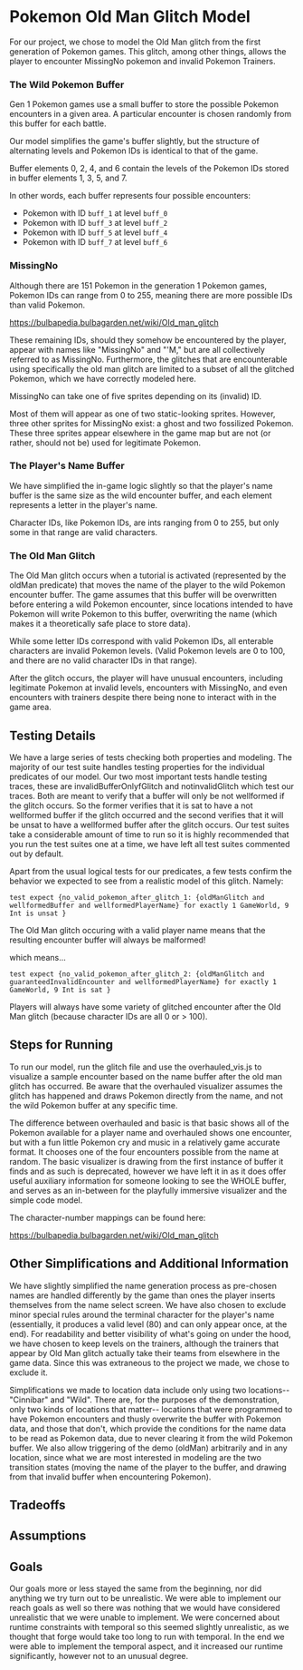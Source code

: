 # Pokemon Old Man Glitch Model

For our project, we chose to model the Old Man glitch from the first generation of Pokemon games.  This glitch, among other things, allows the player to encounter MissingNo pokemon and invalid Pokemon Trainers.

### The Wild Pokemon Buffer
Gen 1 Pokemon games use a small buffer to store the possible Pokemon encounters in a given area.  A particular encounter is chosen randomly from this buffer for each battle.

Our model simplifies the game's buffer slightly, but the structure of alternating levels and Pokemon IDs is identical to that of the game.

Buffer elements 0, 2, 4, and 6 contain the levels of the Pokemon IDs stored in buffer elements 1, 3, 5, and 7.

In other words, each buffer represents four possible encounters:
- Pokemon with ID `buff_1` at level `buff_0`
- Pokemon with ID `buff_3` at level `buff_2`
- Pokemon with ID `buff_5` at level `buff_4`
- Pokemon with ID `buff_7` at level `buff_6`

### MissingNo
Although there are 151 Pokemon in the generation 1 Pokemon games, Pokemon IDs can range from 0 to 255, meaning there are more possible IDs than valid Pokemon.

https://bulbapedia.bulbagarden.net/wiki/Old_man_glitch

These remaining IDs, should they somehow be encountered by the player, appear with names like "MissingNo" and "'M," but are all collectively referred to as MissingNo. Furthermore, the glitches that are encounterable using specifically the old man glitch are limited to a subset of all the glitched Pokemon, which we have correctly modeled here.

MissingNo can take one of five sprites depending on its (invalid) ID.

Most of them will appear as one of two static-looking sprites.  However, three other sprites for MissingNo exist: a ghost and two fossilized Pokemon.  These three sprites appear elsewhere in the game map but are not (or rather, should not be) used for legitimate Pokemon.

### The Player's Name Buffer
We have simplified the in-game logic slightly so that the player's name buffer is the same size as the wild encounter buffer, and each element represents a letter in the player's name.

Character IDs, like Pokemon IDs, are ints ranging from 0 to 255, but only some in that range are valid characters.

### The Old Man Glitch
The Old Man glitch occurs when a tutorial is activated (represented by the oldMan predicate) that moves the name of the player to the wild Pokemon encounter buffer. The game assumes that this buffer will be overwritten before entering a wild Pokemon encounter, since locations intended to have Pokemon will write Pokemon to this buffer, overwriting the name (which makes it a theoretically safe place to store data).

While some letter IDs correspond with valid Pokemon IDs, all enterable characters are invalid Pokemon levels.  (Valid Pokemon levels are 0 to 100, and there are no valid character IDs in that range).

After the glitch occurs, the player will have unusual encounters, including legitimate Pokemon at invalid levels, encounters with MissingNo, and even encounters with trainers despite there being none to interact with in the game area.

## Testing Details
We have a large series of tests checking both properties and modeling. The majority of our test suite handles testing properties for the individual predicates of our model. Our two most important tests handle testing traces, these are invalidBufferOnlyfGlitch and notinvalidGlitch which test our traces. Both are meant to verify that a buffer will only be not wellformed if the glitch occurs. So the former verifies that it is sat to have a not wellformed buffer if the glitch occurred and the second verifies that it will be unsat to have a wellformed buffer after the glitch occurs. Our test suites take a considerable amount of time to run so it is highly recommended that you run the test suites one at a time, we have left all test suites commented out by default.

Apart from the usual logical tests for our predicates, a few tests confirm the behavior we expected to see from a realistic model of this glitch. Namely:

```
test expect {no_valid_pokemon_after_glitch_1: {oldManGlitch and wellformedBuffer and wellformedPlayerName} for exactly 1 GameWorld, 9 Int is unsat }
```
The Old Man glitch occuring with a valid player name means that the resulting encounter buffer will always be malformed!

which means...
```
test expect {no_valid_pokemon_after_glitch_2: {oldManGlitch and guaranteedInvalidEncounter and wellformedPlayerName} for exactly 1 GameWorld, 9 Int is sat }
```

Players will always have some variety of glitched encounter after the Old Man glitch (because character IDs are all 0 or > 100).

## Steps for Running

To run our model, run the glitch file and use the overhauled_vis.js to visualize a sample encounter based on the name buffer after the old man glitch has occurred.  Be aware that the overhauled visualizer assumes the glitch has happened and draws Pokemon directly from the name, and not the wild Pokemon buffer at any specific time. 

 The difference between overhauled and basic is that basic shows all of the Pokemon available for a player name and overhauled shows one encounter, but with a fun little Pokemon cry and music in a relatively game accurate format. It chooses one of the four encounters possible from the name at random. The basic visualizer is drawing from the first instance of buffer it finds and as such is deprecated, however we have left it in as it does offer useful auxiliary information for someone looking to see the WHOLE buffer, and serves as an in-between for the playfully immersive visualizer and the simple code model. 



The character-number mappings can be found here:

https://bulbapedia.bulbagarden.net/wiki/Old_man_glitch

## Other Simplifications and Additional Information

We have slightly simplified the name generation process as pre-chosen names are handled differently by the game than ones the player inserts themselves from the name select screen. We have also chosen to exclude minor special rules around the terminal character for the player's name (essentially, it produces a valid level (80) and can only appear once, at the end). For readability and better visibility of what's going on under the hood, we have chosen to keep levels on the trainers, although the trainers that appear by Old Man glitch actually take their teams from elsewhere in the game data. Since this was extraneous to the project we made, we chose to exclude it. 

Simplifications we made to location data include only using two locations-- "Cinnibar" and "Wild". There are, for the purposes of the demonstration, only two kinds of locations that matter-- locations that were programmed to have Pokemon encounters and thusly overwrite the buffer with Pokemon data, and those that don't, which provide the conditions for the name data to be read as Pokemon data, due to never clearing it from the wild Pokemon buffer. We also allow triggering of the demo (oldMan) arbitrarily and in any location, since what we are most interested in modeling are the two transition states (moving the name of the player to the buffer, and drawing from that invalid buffer when encountering Pokemon). 

## Tradeoffs

## Assumptions

## Goals 
Our goals more or less stayed the same from the beginning, nor did anything we try turn out to be unrealistic. We were able to implement our reach goals as well so there was nothing that we would have considered unrealistic that we were unable to implement. We were concerned about runtime constraints with temporal so this seemed slightly unrealistic, as we thought that forge would take too long to run with temporal. In the end we were able to implement the temporal aspect, and it increased our runtime significantly, however not to an unusual degree. 